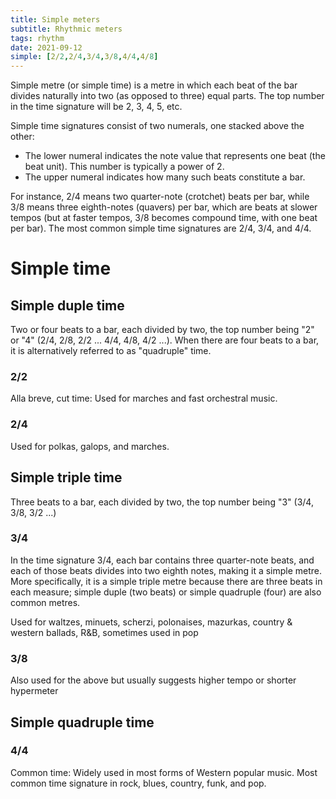 ```yaml
---
title: Simple meters
subtitle: Rhythmic meters
tags: rhythm
date: 2021-09-12
simple: [2/2,2/4,3/4,3/8,4/4,4/8]
---
```


<metronome-bars :meters="$frontmatter.simple" />


Simple metre (or simple time) is a metre in which each beat of the bar divides naturally into two (as opposed to three) equal parts. The top number in the time signature will be 2, 3, 4, 5, etc. 

Simple time signatures consist of two numerals, one stacked above the other:

- The lower numeral indicates the note value that represents one beat (the beat unit). This number is typically a power of 2.
- The upper numeral indicates how many such beats constitute a bar.

For instance, 2/4 means two quarter-note (crotchet) beats per bar, while 3/8 means three eighth-notes (quavers) per bar, which are beats at slower tempos (but at faster tempos, 3/8 becomes compound time, with one beat per bar). The most common simple time signatures are 2/4, 3/4, and 4/4. 

# Simple time

## Simple duple time

Two or four beats to a bar, each divided by two, the top number being "2" or "4" (2/4, 2/8, 2/2 ... 4/4, 4/8, 4/2 ...). When there are four beats to a bar, it is alternatively referred to as "quadruple" time.

### 2/2

Alla breve, cut time: Used for marches and fast orchestral music. 


### 2/4

Used for polkas, galops, and marches.


## Simple triple time

Three beats to a bar, each divided by two, the top number being "3" (3/4, 3/8, 3/2 ...)

### 3/4

In the time signature 3/4, each bar contains three quarter-note beats, and each of those beats divides into two eighth notes, making it a simple metre. More specifically, it is a simple triple metre because there are three beats in each measure; simple duple (two beats) or simple quadruple (four) are also common metres. 

Used for waltzes, minuets, scherzi, polonaises, mazurkas, country & western ballads, R&B, sometimes used in pop 


### 3/8
Also used for the above but usually suggests higher tempo or shorter hypermeter


## Simple quadruple time

### 4/4

Common time: Widely used in most forms of Western popular music. Most common time signature in rock, blues, country, funk, and pop.